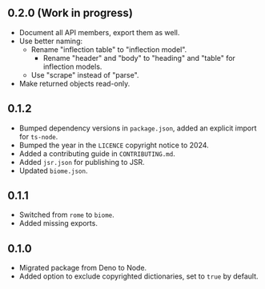 ## 0.2.0 (Work in progress)

- Document all API members, export them as well.
- Use better naming:
  - Rename "inflection table" to "inflection model".
    - Rename "header" and "body" to "heading" and "table" for inflection models.
  - Use "scrape" instead of "parse". 
- Make returned objects read-only.

## 0.1.2

- Bumped dependency versions in `package.json`, added an explicit import for `ts-node`.
- Bumped the year in the `LICENCE` copyright notice to 2024.
- Added a contributing guide in `CONTRIBUTING.md`.
- Added `jsr.json` for publishing to JSR.
- Updated `biome.json`.

## 0.1.1

- Switched from `rome` to `biome`.
- Added missing exports.

## 0.1.0

- Migrated package from Deno to Node.
- Added option to exclude copyrighted dictionaries, set to `true` by default.

